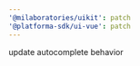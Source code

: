 ```yaml
---
'@milaboratories/uikit': patch
'@platforma-sdk/ui-vue': patch
---
```


update autocomplete behavior
